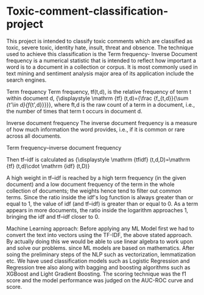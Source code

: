 # Toxic-comment-classification-project
This project is intended to classify toxic comments which are classified as toxic, severe toxic, identity hate, insult, threat and obsence.
The technique used to achieve this classification is the Term frequency- Inverse Document frequency is a numerical statistic that is intended to reflect
how important a word is to a document in a collection or corpus. It is most commonly used in text mining and sentiment analysis major area of its application include
the search engines.

Term frequency
Term frequency, tf(t,d), is the relative frequency of term t within document d,
{\displaystyle \mathrm {tf} (t,d)={\frac {f_{t,d}}{\sum _{t'\in d}{f_{t',d}}}}},
where ft,d is the raw count of a term in a document, i.e., the number of times that term t occurs in document d.

Inverse document frequency
The inverse document frequency is a measure of how much information the word provides, i.e., if it is common or rare across all documents.

Term frequency–inverse document frequency

Then tf–idf is calculated as
{\displaystyle \mathrm {tfidf} (t,d,D)=\mathrm {tf} (t,d)\cdot \mathrm {idf} (t,D)}

A high weight in tf–idf is reached by a high term frequency (in the given document) and a low document frequency of the term in the whole collection of documents; 
the weights hence tend to filter out common terms. Since the ratio inside the idf's log function is always greater than or equal to 1, the value of idf (and tf–idf) 
is greater than or equal to 0.
As a term appears in more documents, the ratio inside the logarithm approaches 1, bringing the idf and tf–idf closer to 0.

Machine Learning approach:
Before applying any ML Model first we had to convert the text into vectors using the TF-IDF, the above stated approach. By actually doing this we would be able to use
linear algebra to work upon and solve our problems. since ML models are based on mathematics. After soing the preliminary steps
of the NLP such as vectorization, lemmatization etc.
We have used classification models such as Logistic Regression and Regression tree also along with bagging and boosting algorithms such as XGBoost
and Light Gradient Boosting. The scoring technique was the f1 score and the model performance was judged on the AUC-ROC curve and score.
